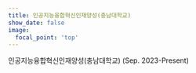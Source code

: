 ```yaml
---
title: 인공지능융합혁신인재양성(충남대학교)
show_date: false
image:
  focal_point: 'top'
---
```


인공지능융합혁신인재양성(충남대학교) (Sep. 2023-Present)
